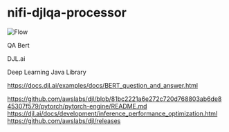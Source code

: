 # nifi-djlqa-processor



![Flow](https://raw.githubusercontent.com/tspannhw/nifi-djlqa-processor/main/examples/DeepLearningExampleFlowSentimentBERT.png)


QA Bert

DJL.ai

Deep Learning Java Library

https://docs.djl.ai/examples/docs/BERT_question_and_answer.html


https://github.com/awslabs/djl/blob/81bc2221a6e272c720d768803ab6de845307f579/pytorch/pytorch-engine/README.md
https://djl.ai/docs/development/inference_performance_optimization.html
https://github.com/awslabs/djl/releases
